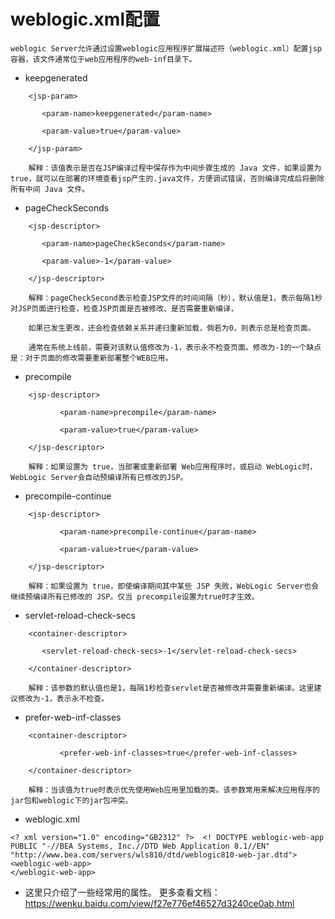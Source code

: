 # weblogic.xml配置
    weblogic Server允许通过设置weblogic应用程序扩展描述符（weblogic.xml）配置jsp容器，该文件通常位于web应用程序的web-inf目录下。
* keepgenerated
```
    <jsp-param>

       <param-name>keepgenerated</param-name>

       <param-value>true</param-value>

    </jsp-param>
```
        解释：该值表示是否在JSP编译过程中保存作为中间步骤生成的 Java 文件，如果设置为true，就可以在部署的环境查看jsp产生的.java文件，方便调试错误，否则编译完成后将删除所有中间 Java 文件。
* pageCheckSeconds
```
    <jsp-descriptor>

       <param-name>pageCheckSeconds</param-name>

       <param-value>-1</param-value>

    </jsp-descriptor>
``` 
        解释：pageCheckSecond表示检查JSP文件的时间间隔（秒），默认值是1，表示每隔1秒对JSP页面进行检查，检查JSP页面是否被修改、是否需要重新编译，

        如果已发生更改，还会检查依赖关系并递归重新加载，倘若为0，则表示总是检查页面。

        通常在系统上线前，需要对该默认值修改为-1，表示永不检查页面。修改为-1的一个缺点是：对于页面的修改需要重新部署整个WEB应用。
* precompile
```
    <jsp-descriptor>
    
           <param-name>precompile</param-name>
    
           <param-value>true</param-value>
    
    </jsp-descriptor>
```
        解释：如果设置为 true，当部署或重新部署 Web应用程序时，或启动 WebLogic时，WebLogic Server会自动预编译所有已修改的JSP。
* precompile-continue
```
    <jsp-descriptor>
    
           <param-name>precompile-continue</param-name>
    
           <param-value>true</param-value>
    
    </jsp-descriptor>
```
        解释：如果设置为 true，即使编译期间其中某些 JSP 失败，WebLogic Server也会继续预编译所有已修改的 JSP。仅当 precompile设置为true时才生效。
* servlet-reload-check-secs
```
    <container-descriptor>

       <servlet-reload-check-secs>-1</servlet-reload-check-secs>

    </container-descriptor>
```
        解释：该参数的默认值也是1，每隔1秒检查servlet是否被修改并需要重新编译。这里建议修改为-1，表示永不检查。
* prefer-web-inf-classes
```
    <container-descriptor>
    
           <prefer-web-inf-classes>true</prefer-web-inf-classes>
    
    </container-descriptor>
```
        解释：当该值为true时表示优先使用Web应用里加载的类。该参数常用来解决应用程序的jar包和weblogic下的jar包冲突。
* weblogic.xml
```
<? xml version="1.0" encoding="GB2312" ?>  <! DOCTYPE weblogic-web-app PUBLIC "-//BEA Systems, Inc.//DTD Web Application 8.1//EN" "http://www.bea.com/servers/wls810/dtd/weblogic810-web-jar.dtd"> 
<weblogic-web-app> 
</weblogic-web-app> 
```
* 这里只介绍了一些经常用的属性。
        更多查看文档：https://wenku.baidu.com/view/f27e776ef46527d3240ce0ab.html